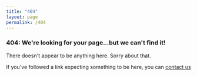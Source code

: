 ```yaml
---
title: "404"
layout: page
permalink: /404
---
```

<style>
img { width: 30%; margin: 0 auto; display: block; }
</style>

### 404: We're looking for your page...but we can't find it!

There doesn't appear to be anything here. Sorry about that.

If you've followed a link expecting something to be here, you can [contact us](https://github.com/vivekkrish/vivekkrish.github.io/issues)
